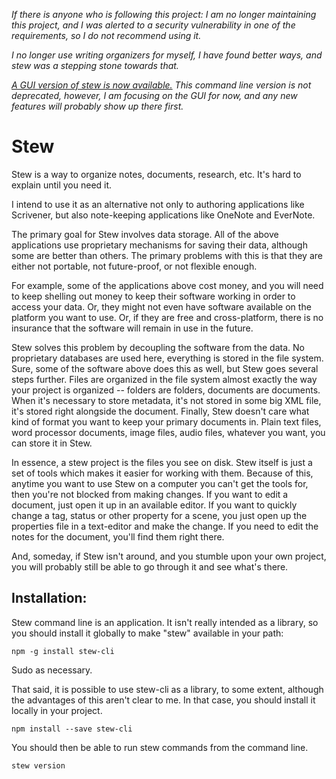 *If there is anyone who is following this project: I am no longer maintaining this project, and I was alerted to a security vulnerability in one of the requirements, so I do not recommend using it.*

*I no longer use writing organizers for myself, I have found better ways, and stew was a stepping stone towards that.*

*[A GUI version of stew is now available.](https://github.com/user4815162342/stew-gui) This command line version is not deprecated, however, I am focusing on the GUI for now, and any new features will probably show up there first.*

Stew
====

Stew is a way to organize notes, documents, research, etc. It's hard to explain
until you need it.

I intend to use it as an alternative not only to authoring applications like
Scrivener, but also note-keeping applications like OneNote and EverNote.

The primary goal for Stew involves data storage. All of the above applications
use proprietary mechanisms for saving their data, although some are better than
others. The primary problems with this is that they are either not portable, not
future-proof, or not flexible enough.

For example, some of the applications above cost money, and you will need to
keep shelling out money to keep their software working in order to access your
data. Or, they might not even have software available on the platform you want
to use. Or, if they are free and cross-platform, there is no insurance that the
software will remain in use in the future.

Stew solves this problem by decoupling the software from the data. No
proprietary databases are used here, everything is stored in the file system.
Sure, some of the software above does this as well, but Stew goes several steps
further. Files are organized in the file system almost exactly the way your
project is organized -- folders are folders, documents are documents. When it's
necessary to store metadata, it's not stored in some big XML file, it's stored
right alongside the document. Finally, Stew doesn't care what kind of format you
want to keep your primary documents in. Plain text files, word processor
documents, image files, audio files, whatever you want, you can store it in
Stew.

In essence, a stew project is the files you see on disk. Stew itself is just a
set of tools which makes it easier for working with them. Because of this,
anytime you want to use Stew on a computer you can't get the tools for, then
you're not blocked from making changes. If you want to edit a document, just
open it up in an available editor. If you want to quickly change a tag, status
or other property for a scene, you just open up the properties file in a
text-editor and make the change. If you need to edit the notes for the document,
you'll find them right there.

And, someday, if Stew isn't around, and you stumble upon your own project, you
will probably still be able to go through it and see what's there.

## Installation:

Stew command line is an application. It isn't really intended as a library,
so you should install it globally to make "stew" available in your path:

`npm -g install stew-cli`

Sudo as necessary.

That said, it is possible to use stew-cli as a library, to some extent,
although the advantages of this aren't clear to me. In that case, you
should install it locally in your project.

`npm install --save stew-cli`

You should then be able to run stew commands from the command line.

`stew version`

